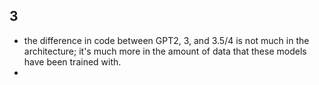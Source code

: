 ## 3
- the difference in code between GPT2, 3, and 3.5/4 is not much in the architecture; it's much more in the amount of data that these models have been trained with. 
- 
